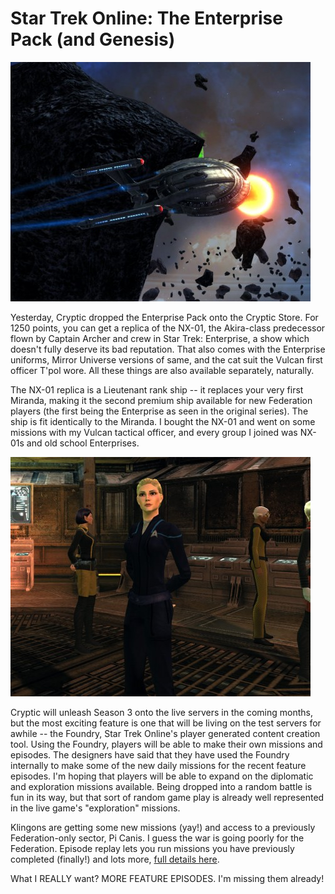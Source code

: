 # Star Trek Online: The Enterprise Pack (and Genesis)

[![](../uploads/2010/11/GameClient-2010-11-18-06-25-23-18-480x383.jpg "Cue Diane Warren")](../uploads/2010/11/GameClient-2010-11-18-06-25-23-18.jpg)

Yesterday, Cryptic dropped the Enterprise Pack onto the Cryptic Store. For 1250 points, you can get a replica of the NX-01, the Akira-class predecessor flown by Captain Archer and crew in Star Trek: Enterprise, a show which doesn't fully deserve its bad reputation. That also comes with the Enterprise uniforms, Mirror Universe versions of same, and the cat suit the Vulcan first officer T'pol wore. All these things are also available separately, naturally.

The NX-01 replica is a Lieutenant rank ship -- it replaces your very first Miranda, making it the second premium ship available for new Federation players (the first being the Enterprise as seen in the original series). The ship is fit identically to the Miranda. I bought the NX-01 and went on some missions with my Vulcan tactical officer, and every group I joined was NX-01s and old school Enterprises.

[![](../uploads/2010/11/GameClient-2010-11-18-06-31-17-49-480x383.jpg "The ST: Enterprise uniform. The T'pol cat suit is worn by the Borg on the right.")](../uploads/2010/11/GameClient-2010-11-18-06-31-17-49.jpg)

Cryptic will unleash Season 3 onto the live servers in the coming months, but the most exciting feature is one that will be living on the test servers for awhile -- the Foundry, Star Trek Online's player generated content creation tool. Using the Foundry, players will be able to make their own missions and episodes. The designers have said that they have used the Foundry internally to make some of the new daily missions for the recent feature episodes. I'm hoping that players will be able to expand on the diplomatic and exploration missions available. Being dropped into a random battle is fun in its way, but that sort of random game play is already well represented in the live game's "exploration" missions.

Klingons are getting some new missions (yay!) and access to a previously Federation-only sector, Pi Canis. I guess the war is going poorly for the Federation. Episode replay lets you run missions you have previously completed (finally!) and lots more, [full details here](http://www.startrekonline.com/season_three).

What I REALLY want? MORE FEATURE EPISODES. I'm missing them already!
